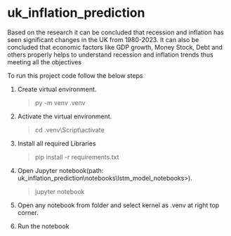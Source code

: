 # uk_inflation_prediction
Based on the research it can be concluded that recession and inflation has seen significant changes in the UK from 1980-2023. It can also be concluded that economic factors like GDP growth, Money Stock, Debt and others properly helps to understand recession and inflation trends thus meeting all the objectives

To run this project code follow the below steps

1. Create virtual environment.
    >py -m venv .venv

2. Activate the virtual environment.
    >cd .venv\Script\activate

3. Install all required Libraries
    >pip install -r requirements.txt

4. Open Jupyter notebook(path: uk_inflation_prediction\notebooks\lstm_model_notebooks>).
    >jupyter notebook

5. Open any notebook from folder and select kernel as .venv at right top corner.

6. Run the notebook